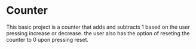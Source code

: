 # Counter

This basic project is a counter that adds and subtracts 1 based on the user pressing
increase or decrease.
the user also has the option of reseting the counter to 0 upon pressing reset.
